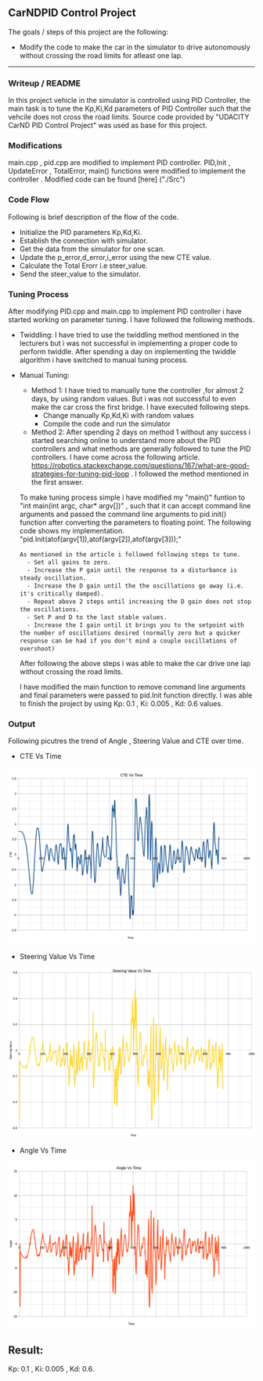 ## **CarNDPID Control Project**

The goals / steps of this project are the following:
* Modify the code to make the car in the simulator to drive autonomously without crossing the road limits for atleast one lap.


[//]: # (Image References)

[image1]: ./Output/CTE_Vs_Time.png
[image2]: ./Output/Steer_Value_Vs_Time.png 
[image3]: ./Output/Angle_Vs_TIme.png

---
### Writeup / README
In this project vehicle in the simulator is controlled using PID Controller, the main task is to tune the Kp,Ki,Kd parameters of PID Controller such that the vehcile does not cross the road limits. Source code provided by "UDACITY CarND PID Control Project" was used as base for this project. 

### Modifications
main.cpp , pid.cpp are modified to implement PID controller. PID,Init , UpdateError , TotalError, main() functions were modified to implement the controller . Modified code can be found [here] ("./Src")

### Code Flow
Following is brief description of the flow of the code.
- Initialize the PID parameters Kp,Kd,Ki. 
- Establish the connection with simulator.
- Get the data from the simulator for one scan.
- Update the p_error,d_error,i_error using the new CTE value.
- Calculate the Total Erorr i.e steer_value.
- Send the steer_value to the simulator. 

### Tuning Process
After modifying PID.cpp and main.cpp to implement PID controller i have started working on parameter tuning. I have followed the following methods.
- Twiddling: I have tried to use the twiddling method mentioned in the lecturers but i was not successful in implementing a proper code to perform twiddle. After spending a day on implementing the twiddle algorithm i have switched to manual tuning process. 

- Manual Tuning: 
    - Method 1: I have tried to manually tune the controller ,for almost 2 days, by using random values. But i was not successful to even make the car cross the first bridge. I have executed following steps.
        - Change manually Kp,Kd,Ki with random values 
        - Compile the code and run the simulator
    - Method 2: After spending 2 days on method 1 without any success i started searching online to understand more about the PID controllers and what methods are generally followed to tune the PID controllers. I have come across the following article. https://robotics.stackexchange.com/questions/167/what-are-good-strategies-for-tuning-pid-loop . I followed the method mentioned in the first answer. 
    
     To make tuning process simple i have modified my "main()" funtion to "int main(int argc, char* argv[])" , such that it can accept command line arguments and passed the command line arguments to pid.init() function after converting the parameters to floating point. The following code shows my implementation. 
     "pid.Init(atof(argv[1]),atof(argv[2]),atof(argv[3]));"
     
      As mentioned in the article i followed following steps to tune. 
        - Set all gains to zero.
        - Increase the P gain until the response to a disturbance is steady oscillation.
        - Increase the D gain until the the oscillations go away (i.e. it's critically damped).
        - Repeat above 2 steps until increasing the D gain does not stop the oscillations.
        - Set P and D to the last stable values.
        - Increase the I gain until it brings you to the setpoint with the number of oscillations desired (normally zero but a quicker response can be had if you don't mind a couple oscillations of overshoot)

    After following the above steps i was able to make the car drive one lap without crossing the road limits. 
    
    I have modified the main function to remove command line arguments and final parameters were passed to pid.Init function directly. I was able to finish the project by using Kp: 0.1 , Ki: 0.005 , Kd: 0.6 values. 
      

### Output
Following picutres the trend of Angle , Steering Value and CTE over time. 

- CTE Vs Time 

![alt text][image1]

- Steering Value Vs Time

![alt text][image2]

- Angle Vs Time 

![alt text][image3]

## Result:
Kp: 0.1 , Ki: 0.005 , Kd: 0.6.
